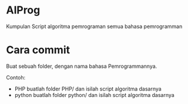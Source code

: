 # AlProg
Kumpulan Script algoritma pemrograman semua bahasa pemrogramman


# Cara commit 
Buat sebuah folder, dengan nama bahasa Pemrogrammannya.

Contoh:
  - PHP buatlah folder PHP/ dan isilah script algoritma dasarnya
  - python buatlah folder python/ dan isilah script algoritma dasarnya
  
